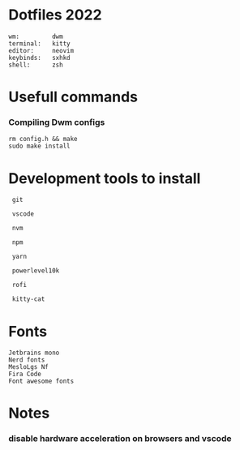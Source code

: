 # Dotfiles 2022

```
wm:         dwm
terminal:   kitty
editor:     neovim
keybinds:   sxhkd
shell:      zsh

```

# Usefull commands

### Compiling Dwm configs

```
rm config.h && make
sudo make install
```

# Development tools to install

```
 git

 vscode

 nvm

 npm

 yarn

 powerlevel10k

 rofi

 kitty-cat

```

# Fonts

```
Jetbrains mono
Nerd fonts
MesloLgs Nf
Fira Code
Font awesome fonts

```

# Notes

### disable hardware acceleration on browsers and vscode
